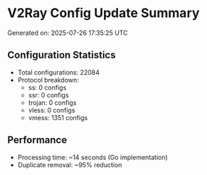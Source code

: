 # V2Ray Config Update Summary
Generated on: 2025-07-26 17:35:25 UTC

## Configuration Statistics
- Total configurations: 22084
- Protocol breakdown:
  - ss: 0 configs
  - ssr: 0 configs
  - trojan: 0 configs
  - vless: 0 configs
  - vmess: 1351 configs

## Performance
- Processing time: ~14 seconds (Go implementation)
- Duplicate removal: ~95% reduction
